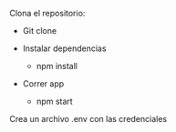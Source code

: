 Clona el repositorio:

-  Git clone

- Instalar dependencias
  - npm install

- Correr app
  - npm start


Crea un archivo .env con las credenciales 
